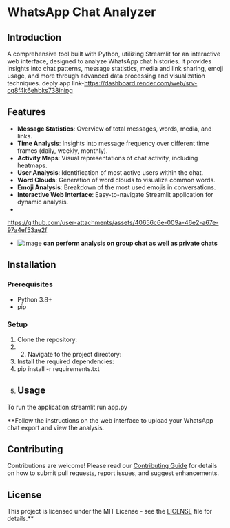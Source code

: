 # WhatsApp Chat Analyzer

## Introduction
A comprehensive tool built with Python, utilizing Streamlit for an interactive web interface, designed to analyze WhatsApp chat histories. It provides insights into chat patterns, message statistics, media and link sharing, emoji usage, and more through advanced data processing and visualization techniques.
deply app link-https://dashboard.render.com/web/srv-cq8f4k6ehbks738inipg

## Features
- **Message Statistics**: Overview of total messages, words, media, and links.
- **Time Analysis**: Insights into message frequency over different time frames (daily, weekly, monthly).
- **Activity Maps**: Visual representations of chat activity, including heatmaps.
- **User Analysis**: Identification of most active users within the chat.
- **Word Clouds**: Generation of word clouds to visualize common words.
- **Emoji Analysis**: Breakdown of the most used emojis in conversations.
- **Interactive Web Interface**: Easy-to-navigate Streamlit application for dynamic analysis.
- 

https://github.com/user-attachments/assets/40656c6e-009a-46e2-a67e-97a4ef53ae2f

- ![image](https://github.com/user-attachments/assets/66a5dce7-89b7-440a-b94c-99a92f8e4ad7)
**can perform analysis on group chat as well as private chats**





## Installation

### Prerequisites
- Python 3.8+
- pip

### Setup
1. Clone the repository:
2. 2. Navigate to the project directory:
3. Install the required dependencies:
4. pip install -r requirements.txt
5. ## Usage
To run the application:streamlit run app.py

**Follow the instructions on the web interface to upload your WhatsApp chat export and view the analysis.

## Contributing
Contributions are welcome! Please read our [Contributing Guide](CONTRIBUTING.md) for details on how to submit pull requests, report issues, and suggest enhancements.

## License
This project is licensed under the MIT License - see the [LICENSE](LICENSE) file for details.**

